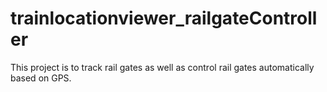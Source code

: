 # trainlocationviewer_railgateController
This project is to track rail gates as well as control rail gates automatically based on GPS. 
